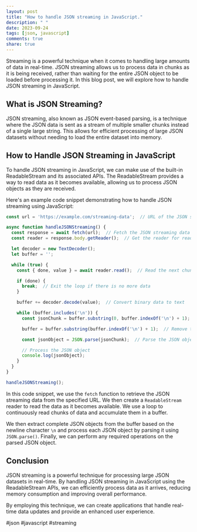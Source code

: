 ```yaml
---
layout: post
title: "How to handle JSON streaming in JavaScript."
description: " "
date: 2023-09-24
tags: [json, javascript]
comments: true
share: true
---
```


Streaming is a powerful technique when it comes to handling large amounts of data in real-time. JSON streaming allows us to process data in chunks as it is being received, rather than waiting for the entire JSON object to be loaded before processing it. In this blog post, we will explore how to handle JSON streaming in JavaScript.

## What is JSON Streaming?

JSON streaming, also known as JSON event-based parsing, is a technique where the JSON data is sent as a stream of multiple smaller chunks instead of a single large string. This allows for efficient processing of large JSON datasets without needing to load the entire dataset into memory.

## How to Handle JSON Streaming in JavaScript

To handle JSON streaming in JavaScript, we can make use of the built-in ReadableStream and its associated APIs. The ReadableStream provides a way to read data as it becomes available, allowing us to process JSON objects as they are received.

Here's an example code snippet demonstrating how to handle JSON streaming using JavaScript:

```javascript
const url = 'https://example.com/streaming-data';  // URL of the JSON streaming endpoint

async function handleJSONStreaming() {
  const response = await fetch(url);  // Fetch the JSON streaming data
  const reader = response.body.getReader();  // Get the reader for reading the stream

  let decoder = new TextDecoder();
  let buffer = '';

  while (true) {
    const { done, value } = await reader.read();  // Read the next chunk of data

    if (done) {
      break;  // Exit the loop if there is no more data
    }

    buffer += decoder.decode(value);  // Convert binary data to text

    while (buffer.includes('\n')) {
      const jsonChunk = buffer.substring(0, buffer.indexOf('\n') + 1);  // Extract a complete JSON object

      buffer = buffer.substring(buffer.indexOf('\n') + 1);  // Remove the processed JSON object from buffer

      const jsonObject = JSON.parse(jsonChunk);  // Parse the JSON object

      // Process the JSON object
      console.log(jsonObject);
    }
  }
}

handleJSONStreaming();
```

In this code snippet, we use the `fetch` function to retrieve the JSON streaming data from the specified URL. We then create a `ReadableStream` reader to read the data as it becomes available. We use a loop to continuously read chunks of data and accumulate them in a buffer.

We then extract complete JSON objects from the buffer based on the newline character `\n` and process each JSON object by parsing it using `JSON.parse()`. Finally, we can perform any required operations on the parsed JSON object.

## Conclusion

JSON streaming is a powerful technique for processing large JSON datasets in real-time. By handling JSON streaming in JavaScript using the ReadableStream APIs, we can efficiently process data as it arrives, reducing memory consumption and improving overall performance.

By employing this technique, we can create applications that handle real-time data updates and provide an enhanced user experience.

#json #javascript #streaming